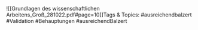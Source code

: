 
![[Grundlagen des wissenschaftlichen Arbeitens_Groß_281022.pdf#page=10]]Tags & Topics:
   #ausreichendbalzert
   #Validation
   #Behauptungen
   #ausreichendBalzert